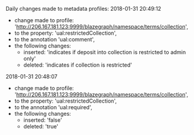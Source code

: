 Daily changes made to metadata profiles:
2018-01-31 20:49:12
  - change made to profile: 'http://206.167.181.123:9999/blazegraph/namespace/terms/collection',
  - to the property: 'ual:restrictedCollection',
  - to the annotation 'ual:comment',
  - the following changes:
    - inserted: 'indicates if deposit into collection is restricted to admin only'
    - deleted: 'indicates if collection is restricted'

				
2018-01-31 20:48:07
  - change made to profile: 'http://206.167.181.123:9999/blazegraph/namespace/terms/collection',
  - to the property: 'ual:restrictedCollection',
  - to the annotation 'ual:required',
  - the following changes:
    - inserted: 'false'
    - deleted: 'true'

				